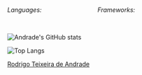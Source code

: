 <div style="display: flex;">
  <h6>Languages:</h6>
  <img src="https://img.shields.io/badge/JAVASCRIPT-%20?style=plastic-square&logo=javascript&logoColor=white&color=e5a228" height="16" />
  <img src="https://img.shields.io/badge/HTML5-%20?style=plastic-square&logo=html5&logoColor=white&color=e55126" height="16" />
  <img src="https://img.shields.io/badge/CSS3-%20?style=plastic-square&logo=css3&logoColor=white&color=0c73b8" height="16" />
  <img src="https://img.shields.io/badge/PYTHON-%20?style=plastic-square&logo=python&logoColor=white&color=396f9d" height="16"/>
  <img src="https://img.shields.io/badge/Csharp-%20?style=plastic-square&logo=csharp&logoColor=white&color=7b3399" height="16" />  
  <img src="https://img.shields.io/badge/JAVA-%20?style=plastic-square&logo=java&logoColor=white&color=ec2025" height="16" />
  <img src="https://img.shields.io/badge/SQL-%20?style=plastic-square&logo=mysql&logoColor=white&color=00618a" height="16"/>
  <img src="https://img.shields.io/badge/MONGODB-%20?style=plastic-square&logo=mongodb&logoColor=white&color=208d38" height="16"/>
  <h6>Frameworks:</h6>
  <img src="https://img.shields.io/badge/DJANGO-%20?style=plastic-square&logo=django&logoColor=white&color=0f3e2e" height="16" />
    <img src="https://img.shields.io/badge/REACT-%20?style=plastic-square&logo=react&logoColor=white&color=61dafb" height="16" />
  <img src="https://img.shields.io/badge/ASP.NET-%20?style=plastic-square&logo=dotnet&logoColor=white&color=147bbd" height="16" />  
  <img src="https://img.shields.io/badge/BOOTSTRAP-%20?style=plastic-square&logo=bootstrap&logoColor=white&color=573a7c" height="16" />
  <img src="https://img.shields.io/badge/MATERIALIZE-%20?style=plastic-square&logo=materialize&logoColor=white&color=ee6d72" height="16" />
  </div>


![Andrade's GitHub stats](https://github-readme-stats.vercel.app/api?username=RTAcps&show_icons=true&theme=dracula)

![Top Langs](https://github-readme-stats.vercel.app/api/top-langs/?username=RTAcps)

<a href="https://www.linkedin.com/in/rodrigo-teixeira-de-andrade" target="_blank">Rodrigo Teixeira de Andrade</a>
